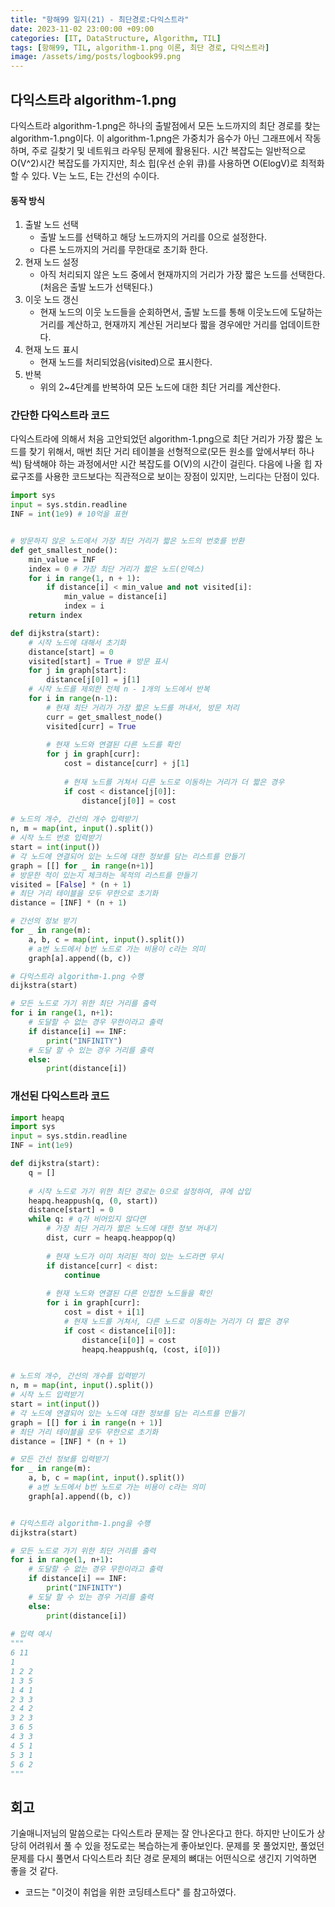 ```yaml
---
title: "항해99 일지(21) - 최단경로:다익스트라"
date: 2023-11-02 23:00:00 +09:00
categories: [IT, DataStructure, Algorithm, TIL]
tags: [항해99, TIL, algorithm-1.png 이론, 최단 경로, 다익스트라]
image: /assets/img/posts/logbook99.png
---
```


## 다익스트라 algorithm-1.png
다익스트라 algorithm-1.png은 하나의 출발점에서 모든 노드까지의 최단 경로를 찾는 algorithm-1.png이다.
이 algorithm-1.png은 가중치가 음수가 아닌 그래프에서 작동하며, 주로 길찾기 및 네트워크 라우팅 문제에 활용된다. 시간 복잡도는 일반적으로 O(V^2)시간 복잡도를 가지지만, 최소 힙(우선 순위 큐)를 사용하면 O(ElogV)로 최적화할 수 있다. V는 노드, E는 간선의 수이다.

#### 동작 방식

1. 출발 노드 선택
	+ 출발 노드를 선택하고 해당 노드까지의 거리를 0으로 설정한다.
	+ 다른 노드까지의 거리를 무한대로 초기화 한다.
2. 현재 노드 설정
	+ 아직 처리되지 않은 노드 중에서 현재까지의 거리가 가장 짧은 노드를 선택한다.(처음은 출발 노드가 선택된다.)
3. 이웃 노드 갱신
	+ 현재 노드의 이웃 노드들을 순회하면서, 출발 노드를 통해 이웃노드에 도달하는 거리를 계산하고, 현재까지 계산된 거리보다 짧을 경우에만 거리를 업데이트한다.
4. 현재 노드 표시
	+ 현재 노드를 처리되었음(visited)으로 표시한다.
5. 반복
	+ 위의 2~4단계를 반복하여 모든 노드에 대한 최단 거리를 계산한다.


### 간단한 다익스트라 코드
다익스트라에 의해서 처음 고안되었던 algorithm-1.png으로 최단 거리가 가장 짧은 노드를 찾기 위해서, 매번 최단 거리 테이블을 선형적으로(모든 원소를 앞에서부터 하나씩) 탐색해야 하는 과정에서만 시간 복잡도를 O(V)의 시간이 걸린다. 다음에 나올 힙 자료구조를 사용한 코드보다는 직관적으로 보이는 장점이 있지만, 느리다는 단점이 있다.

```python
import sys
input = sys.stdin.readline
INF = int(1e9) # 10억을 표현


# 방문하지 않은 노드에서 가장 최단 거리가 짧은 노드의 번호를 반환
def get_smallest_node():
	min_value = INF
	index = 0 # 가장 최단 거리가 짧은 노드(인덱스)
	for i in range(1, n + 1):
		if distance[i] < min_value and not visited[i]:
			min_value = distance[i]
			index = i
	return index

def dijkstra(start):
	# 시작 노드에 대해서 초기화
	distance[start] = 0
	visited[start] = True # 방문 표시
	for j in graph[start]:
		distance[j[0]] = j[1]
	# 시작 노드를 제외한 전체 n - 1개의 노드에서 반복
	for i in range(n-1):
		# 현재 최단 거리가 가장 짧은 노드를 꺼내서, 방문 처리
		curr = get_smallest_node()
		visited[curr] = True
		
		# 현재 노드와 연결된 다른 노드를 확인
		for j in graph[curr]:
			cost = distance[curr] + j[1]
			
			# 현재 노드를 거쳐서 다른 노드로 이동하는 거리가 더 짧은 경우
			if cost < distance[j[0]]:
				distance[j[0]] = cost
				
# 노드의 개수, 간선의 개수 입력받기
n, m = map(int, input().split())
# 시작 노드 번호 입력받기
start = int(input())
# 각 노드에 연결되어 있는 노드에 대한 정보를 담는 리스트를 만들기
graph = [[] for _ in range(n+1)]
# 방문한 적이 있는지 체크하는 목적의 리스트를 만들기
visited = [False] * (n + 1)
# 최단 거리 테이블을 모두 무한으로 초기화
distance = [INF] * (n + 1)

# 간선의 정보 받기
for _ in range(m):
	a, b, c = map(int, input().split())
	# a번 노드에서 b번 노드로 가는 비용이 c라는 의미
	graph[a].append((b, c))

# 다익스트라 algorithm-1.png 수행
dijkstra(start)

# 모든 노드로 가기 위한 최단 거리를 출력
for i in range(1, n+1):
	# 도달할 수 없는 경우 무한이라고 출력
	if distance[i] == INF:
		print("INFINITY")
	# 도달 할 수 있는 경우 거리를 출력
	else:
		print(distance[i])
```

### 개선된 다익스트라 코드

```python
import heapq
import sys
input = sys.stdin.readline
INF = int(1e9)

def dijkstra(start):
	q = []
	
	# 시작 노드로 가기 위한 최단 경로는 0으로 설정하여, 큐에 삽입
	heapq.heappush(q, (0, start))
	distance[start] = 0
	while q: # q가 비어있지 않다면
		# 가장 최단 거리가 짧은 노드에 대한 정보 꺼내기
		dist, curr = heapq.heappop(q)
		
		# 현재 노드가 이미 처리된 적이 있는 노드라면 무시
		if distance[curr] < dist:
			continue
		
		# 현재 노드와 연결된 다른 인접한 노드들을 확인
		for i in graph[curr]:
			cost = dist + i[1]
			# 현재 노드를 거쳐서, 다른 노드로 이동하는 거리가 더 짧은 경우
			if cost < distance[i[0]]:
				distance[i[0]] = cost
				heapq.heappush(q, (cost, i[0]))


# 노드의 개수, 간선의 개수를 입력받기
n, m = map(int, input().split())
# 시작 노드 입력받기
start = int(input())
# 각 노드에 연결되어 있는 노드에 대한 정보를 담는 리스트를 만들기
graph = [[] for i in range(n + 1)]
# 최단 거리 테이블을 모두 무한으로 초기화
distance = [INF] * (n + 1)

# 모든 간선 정보를 입력받기
for _ in range(m):
	a, b, c = map(int, input().split())
	# a번 노드에서 b번 노드로 가는 비용이 c라는 의미
	graph[a].append((b, c))


# 다익스트라 algorithm-1.png을 수행
dijkstra(start)

# 모든 노드로 가기 위한 최단 거리를 출력
for i in range(1, n+1):
	# 도달할 수 없는 경우 무한이라고 출력
	if distance[i] == INF:
		print("INFINITY")
	# 도달 할 수 있는 경우 거리를 출력
	else:
		print(distance[i])
		
# 입력 예시
"""
6 11
1 
1 2 2
1 3 5
1 4 1 
2 3 3
2 4 2
3 2 3
3 6 5
4 3 3
4 5 1
5 3 1
5 6 2
"""
```


## 회고
기술매니저님의 말씀으로는 다익스트라 문제는 잘 안나온다고 한다. 하지만 난이도가 상당히 어려워서 풀 수 있을 정도로는 복습하는게 좋아보인다. 문제를 못 풀었지만, 풀었던 문제를 다시 풀면서 다익스트라 최단 경로 문제의 뼈대는 어떤식으로 생긴지 기억하면 좋을 것 같다.

+ 코드는 "이것이 취업을 위한 코딩테스트다" 를 참고하였다.